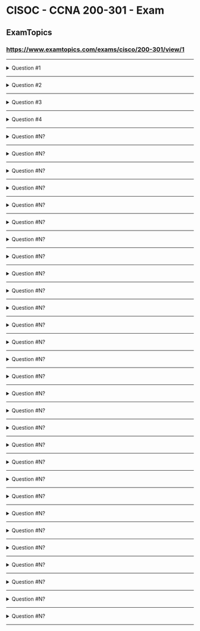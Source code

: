   
# CISOC - CCNA 200-301 - Exam  
  
  
  
## ExamTopics  
### https://www.examtopics.com/exams/cisco/200-301/view/1  
---------------------------------------------------  
  
<details>
  <summary>Question #1</summary>

Refer to the exhibit. Which type of route does R1 use to reach host 10.10.13.10/32?  

![alt text](image.png)  

A. default route  
B. network route  
C. host route  
D. floating static route  

  <details>
    <summary>📘 Explanation</summary>

Réf:  
https://www.econfigs.com/ccna-3-8-b-network-route/  
A network route is used to route traffic to a specific network.  
The network mask in a network route cannot be /0 (default route) or /32 (host route).  
  </details>

  <details>
    <summary>🌟 Correct Answer</summary>

    ✅ B
  </details>
</details>

---

<details>
  <summary>Question #2</summary>

Refer to the exhibit. Which prefix does Router1 use for traffic to Host A?  

![alt text](image-1.png)  

A. 10.10.10.0/28  
B. 10.10.13.0/25  
C. 10.10.13.144/28  
D. 10.10.13.208/29  

  <details>
    <summary>📘 Explanation</summary>

👉 Ici vous pouvez insérer l’explication du calcul de masque et du choix de la plage correspondante.  
  </details>

  <details>
    <summary>🌟 Correct Answer</summary>

    ✅ D
  </details>
</details>

---

<details>
  <summary>Question #3</summary>

Drag and drop the IPv4 network subnets from the left onto the correct usable host ranges on the right. Select and Place:  

![alt text](image-2.png)  

  <details>
    <summary>📘 Explanation</summary>

👉 Ajoutez ici les explications du mapping entre subnets et plages d’adresses.  
  </details>

  <details>
    <summary>🌟 Correct Answer</summary>

    ✅  
    ![alt text](image-4.png)
  </details>
</details>

---

<details>
  <summary>Question #4</summary>

A frame that enters a switch fails the Frame Check Sequence. Which two interface counters are incremented? (Choose two.)  

A. input errors  
B. frame  
C. giants  
D. CRC  
E. runts  

  <details>
    <summary>📘 Explanation</summary>

    👉 input errors s’incrémente → c’est un compteur global qui inclut toutes les erreurs d’entrée (CRC, runt, giant, etc.).  
    CRC s’incrémente → car une trame qui échoue au FCS est comptée comme une erreur CRC.  
  </details>

  <details>
    <summary>🌟 Correct Answer</summary>

    ✅ A, D
  </details>
</details>

---

<details>
  <summary>Question #N?</summary>

Question Here !

  <details>
    <summary>🌟 Correct Answer</summary>

    ✅ A B C D E
  </details>
</details>

---



<details>
  <summary>Question #N?</summary>

Question ici !

  <details>
    <summary>📘 Explanation</summary>

👉 Ajoutez ici
  </details>

  <details>
    <summary>🌟 Correct Answer</summary>

    ✅ A B C D E
  </details>
</details>

---



<details>
  <summary>Question #N?</summary>

Question ici !

  <details>
    <summary>📘 Explanation</summary>

👉 Ajoutez ici
  </details>

  <details>
    <summary>🌟 Correct Answer</summary>

    ✅ A B C D E
  </details>
</details>

---



<details>
  <summary>Question #N?</summary>

Question ici !

  <details>
    <summary>📘 Explanation</summary>

👉 Ajoutez ici
  </details>

  <details>
    <summary>🌟 Correct Answer</summary>

    ✅ A B C D E
  </details>
</details>

---



<details>
  <summary>Question #N?</summary>

Question ici !

  <details>
    <summary>📘 Explanation</summary>

👉 Ajoutez ici
  </details>

  <details>
    <summary>🌟 Correct Answer</summary>

    ✅ A B C D E
  </details>
</details>

---



<details>
  <summary>Question #N?</summary>

Question ici !

  <details>
    <summary>📘 Explanation</summary>

👉 Ajoutez ici
  </details>

  <details>
    <summary>🌟 Correct Answer</summary>

    ✅ A B C D E
  </details>
</details>

---



<details>
  <summary>Question #N?</summary>

Question ici !

  <details>
    <summary>📘 Explanation</summary>

👉 Ajoutez ici
  </details>

  <details>
    <summary>🌟 Correct Answer</summary>

    ✅ A B C D E
  </details>
</details>

---



<details>
  <summary>Question #N?</summary>

Question ici !

  <details>
    <summary>📘 Explanation</summary>

👉 Ajoutez ici
  </details>

  <details>
    <summary>🌟 Correct Answer</summary>

    ✅ A B C D E
  </details>
</details>

---



<details>
  <summary>Question #N?</summary>

Question ici !

  <details>
    <summary>📘 Explanation</summary>

👉 Ajoutez ici
  </details>

  <details>
    <summary>🌟 Correct Answer</summary>

    ✅ A B C D E
  </details>
</details>

---



<details>
  <summary>Question #N?</summary>

Question ici !

  <details>
    <summary>📘 Explanation</summary>

👉 Ajoutez ici
  </details>

  <details>
    <summary>🌟 Correct Answer</summary>

    ✅ A B C D E
  </details>
</details>

---



<details>
  <summary>Question #N?</summary>

Question ici !

  <details>
    <summary>📘 Explanation</summary>

👉 Ajoutez ici
  </details>

  <details>
    <summary>🌟 Correct Answer</summary>

    ✅ A B C D E
  </details>
</details>

---



<details>
  <summary>Question #N?</summary>

Question ici !

  <details>
    <summary>📘 Explanation</summary>

👉 Ajoutez ici
  </details>

  <details>
    <summary>🌟 Correct Answer</summary>

    ✅ A B C D E
  </details>
</details>

---



<details>
  <summary>Question #N?</summary>

Question ici !

  <details>
    <summary>📘 Explanation</summary>

👉 Ajoutez ici
  </details>

  <details>
    <summary>🌟 Correct Answer</summary>

    ✅ A B C D E
  </details>
</details>

---



<details>
  <summary>Question #N?</summary>

Question ici !

  <details>
    <summary>📘 Explanation</summary>

👉 Ajoutez ici
  </details>

  <details>
    <summary>🌟 Correct Answer</summary>

    ✅ A B C D E
  </details>
</details>

---



<details>
  <summary>Question #N?</summary>

Question ici !

  <details>
    <summary>📘 Explanation</summary>

👉 Ajoutez ici
  </details>

  <details>
    <summary>🌟 Correct Answer</summary>

    ✅ A B C D E
  </details>
</details>

---



<details>
  <summary>Question #N?</summary>

Question ici !

  <details>
    <summary>📘 Explanation</summary>

👉 Ajoutez ici
  </details>

  <details>
    <summary>🌟 Correct Answer</summary>

    ✅ A B C D E
  </details>
</details>

---



<details>
  <summary>Question #N?</summary>

Question ici !

  <details>
    <summary>📘 Explanation</summary>

👉 Ajoutez ici
  </details>

  <details>
    <summary>🌟 Correct Answer</summary>

    ✅ A B C D E
  </details>
</details>

---



<details>
  <summary>Question #N?</summary>

Question ici !

  <details>
    <summary>📘 Explanation</summary>

👉 Ajoutez ici
  </details>

  <details>
    <summary>🌟 Correct Answer</summary>

    ✅ A B C D E
  </details>
</details>

---



<details>
  <summary>Question #N?</summary>

Question ici !

  <details>
    <summary>📘 Explanation</summary>

👉 Ajoutez ici
  </details>

  <details>
    <summary>🌟 Correct Answer</summary>

    ✅ A B C D E
  </details>
</details>

---



<details>
  <summary>Question #N?</summary>

Question ici !

  <details>
    <summary>📘 Explanation</summary>

👉 Ajoutez ici
  </details>

  <details>
    <summary>🌟 Correct Answer</summary>

    ✅ A B C D E
  </details>
</details>

---



<details>
  <summary>Question #N?</summary>

Question ici !

  <details>
    <summary>📘 Explanation</summary>

👉 Ajoutez ici
  </details>

  <details>
    <summary>🌟 Correct Answer</summary>

    ✅ A B C D E
  </details>
</details>

---



<details>
  <summary>Question #N?</summary>

Question ici !

  <details>
    <summary>📘 Explanation</summary>

👉 Ajoutez ici
  </details>

  <details>
    <summary>🌟 Correct Answer</summary>

    ✅ A B C D E
  </details>
</details>

---



<details>
  <summary>Question #N?</summary>

Question ici !

  <details>
    <summary>📘 Explanation</summary>

👉 Ajoutez ici
  </details>

  <details>
    <summary>🌟 Correct Answer</summary>

    ✅ A B C D E
  </details>
</details>

---



<details>
  <summary>Question #N?</summary>

Question ici !

  <details>
    <summary>📘 Explanation</summary>

👉 Ajoutez ici
  </details>

  <details>
    <summary>🌟 Correct Answer</summary>

    ✅ A B C D E
  </details>
</details>

---



<details>
  <summary>Question #N?</summary>

Question ici !

  <details>
    <summary>📘 Explanation</summary>

👉 Ajoutez ici
  </details>

  <details>
    <summary>🌟 Correct Answer</summary>

    ✅ A B C D E
  </details>
</details>

---



<details>
  <summary>Question #N?</summary>

Question ici !

  <details>
    <summary>📘 Explanation</summary>

👉 Ajoutez ici
  </details>

  <details>
    <summary>🌟 Correct Answer</summary>

    ✅ A B C D E
  </details>
</details>

---



<details>
  <summary>Question #N?</summary>

Question ici !

  <details>
    <summary>📘 Explanation</summary>

👉 Ajoutez ici
  </details>

  <details>
    <summary>🌟 Correct Answer</summary>

    ✅ A B C D E
  </details>
</details>

---



<details>
  <summary>Question #N?</summary>

Question ici !

  <details>
    <summary>📘 Explanation</summary>

👉 Ajoutez ici
  </details>

  <details>
    <summary>🌟 Correct Answer</summary>

    ✅ A B C D E
  </details>
</details>

---



<details>
  <summary>Question #N?</summary>

Question ici !

  <details>
    <summary>📘 Explanation</summary>

👉 Ajoutez ici
  </details>

  <details>
    <summary>🌟 Correct Answer</summary>

    ✅ A B C D E
  </details>
</details>

---



